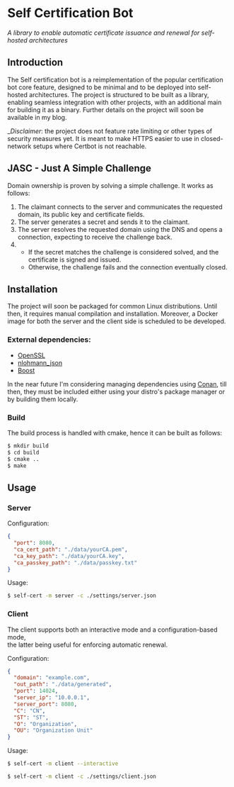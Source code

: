# Self Certification Bot

_A library to enable automatic certificate issuance and renewal for self-hosted architectures_

## Introduction

The Self certification bot is a reimplementation of the popular certification bot core feature,
designed to be minimal and to be deployed into self-hosted architectures.
The project is structured to be built as a library, enabling seamless integration with other projects, 
with an additional main for building it as a binary.
Further details on the project will soon be available in my blog.

_*Disclaimer*: the project does not feature rate limiting or other types of security measures yet.
It is meant to make HTTPS easier to use in closed-network setups where Certbot is not reachable.

## JASC - Just A Simple Challenge
Domain ownership is proven by solving a simple challenge.
It works as follows:
1. The claimant connects to the server and communicates the requested domain, its public key and certificate fields.
2. The server generates a secret and sends it to the claimant.
3. The server resolves the requested domain using the DNS and opens a connection, 
expecting to receive the challenge back.
4. - If the secret matches the challenge is considered solved, and the certificate is signed and issued. 
   - Otherwise, the challenge fails and the connection eventually closed.

## Installation
The project will soon be packaged for common Linux distributions.
Until then, it requires manual compilation and installation.
Moreover, a Docker image for both the server and the client side is scheduled to be developed.

### External dependencies:
- [OpenSSL](https://openssl-library.org/)
- [nlohmann_json](https://json.nlohmann.me/)
- [Boost](https://www.boost.org)

In the near future I'm considering managing dependencies using [Conan](https://conan.io),
till then, they must be included either using your distro's package manager or by building them locally.

### Build
The build process is handled with cmake, hence it can be built as follows:

```bash
$ mkdir build
$ cd build
$ cmake ..
$ make
```

## Usage

### Server
Configuration:
```json
{
  "port": 8080,
  "ca_cert_path": "./data/yourCA.pem",
  "ca_key_path": "./data/yourCA.key",
  "ca_passkey_path": "./data/passkey.txt"
}
```
Usage:
```bash
$ self-cert -m server -c ./settings/server.json
```

### Client
The client supports both an interactive mode and a configuration-based mode,  
the latter being useful for enforcing automatic renewal.

Configuration:
```json
{
  "domain": "example.com",
  "out_path": "./data/generated",
  "port": 14024,
  "server_ip": "10.0.0.1",
  "server_port": 8080,
  "C": "CN",
  "ST": "ST",
  "O": "Organization",
  "OU": "Organization Unit"
}
```
Usage:
```bash
$ self-cert -m client --interactive
```
```bash
$ self-cert -m client -c ./settings/client.json
```

